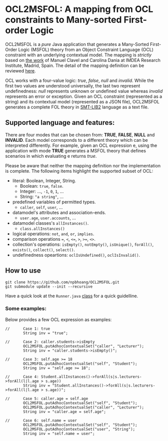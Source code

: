 # OCL2MSFOL: A mapping from OCL constraints to Many-sorted First-order Logic

OCL2MSFOL is a _pure_ Java application that generates a Many-Sorted First-Order Logic (MSFOL) theory from an Object Constraint Language (OCL) constraint with an underlying contextual model. The mapping is _strictly_ based on [the work](https://software.imdea.org/~dania/papers/models2016.pdf) of Manuel Clavel and Carolina Dania at IMDEA Research Institute, Madrid, Spain. The detail of the mapping definition can be reviewed [here](https://software.imdea.org/~dania/tools/definitions.pdf).

OCL works with a four-value logic: _true_, _false_, _null_ and _invalid_. While the first two values are understood universally, 
the last two represent undefinedness: _null_ represents unknown or undefined value whereas _invalid_ represents an error or exception.
Given an OCL constraint (represented as a string) and its contextual model (represented as a JSON file), OCL2MSFOL generates a complete FOL theory in [SMT-LIB2](https://smtlib.cs.uiowa.edu/papers/smt-lib-reference-v2.6-r2021-05-12.pdf) language as a text file.

## Supported language and features:

There are four modes that can be chosen from: **TRUE**, **FALSE**, **NULL** and **INVALID**.
Each model corresponds to a different theory which can be interpreted differently. 
For example, given an OCL expression e, using the application with mode **TRUE** generates a MSFOL 
theory that defines scenarios in which evaluating e returns _true_.

Please be aware that neither the mapping definition nor the implementation is complete. 
The following items highlight the supported subset of OCL:

  - literal: Boolean, Integer, String.
    - Boolean: `true`, `false`.
    - Integer: ..., `-1`, `0`, `1`, ...
    - String: `"a string"`, ...
  - predefined variables of permitted types.
    - `caller`, `self`, `user`, ...
  - datamodel's attributes and association-ends.
    - `user.age`, `user.accounts`, ... 
  - datamodel classes's `allInstances()`.
    - `class.allInstances()`
  - logical operations: `not`, `and`, `or`, `implies`.
  - comparison operations `=`, `<`, `<=`, `>`, `>=`, `<>`.
  - collection's operations: `isEmpty()`, `notEmpty()`, `isUnique()`, `forAll()`, `exists()`, `collect()`, `select()`.
  - undefinedness opeartions: `oclIsUndefined()`, `oclIsInvalid()`.

## How to use

```
git clone https://github.com/npbhoang/OCL2MSFOL.git
git submodule update --init --recursive
```

Have a quick look at the `Runner.java` [class](https://github.com/npbhoang/OCL2MSFOL/blob/master/src/Runner.java) for a quick guidelline.

### Some examples:

Below provides a few OCL expression as examples:

```{java}
//      Case 1: true
        String inv = "true";
        
//      Case 2: caller.students->isEmpty
        OCL2MSFOL.putAdhocContextualSet("caller", "Lecturer");
        String inv = "caller.students->isEmpty()";
        
//      Case 3: self.age >= 18
        OCL2MSFOL.putAdhocContextualSet("self", "Student");
        String inv = "self.age >= 18";
        
//      Case 4: Student.allInstances()->forAll(s|s.lecturers->forAll(l|l.age > s.age))
        String inv = "Student.allInstances()->forAll(s|s.lecturers->forAll(l|l.age > s.age))";

//      Case 5: caller.age = self.age
        OCL2MSFOL.putAdhocContextualSet("self", "Student");
        OCL2MSFOL.putAdhocContextualSet("caller", "Lecturer");
        String inv = "caller.age = self.age";
        
//      Case 6: self.name = user
        OCL2MSFOL.putAdhocContextualSet("self", "Student");
        OCL2MSFOL.putAdhocContextualSet("user", "String");
        String inv = "self.name = user";
```
